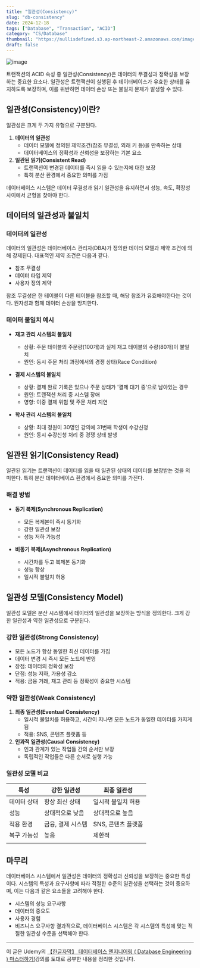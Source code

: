 ```yaml
---
title: "일관성(Consistency)"
slug: "db-consistency"
date: 2024-12-18
tags: ["Database", "Transaction", "ACID"]
category: "CS/Database"
thumbnail: "https://nullisdefined.s3.ap-northeast-2.amazonaws.com/images/432972f52003de35f8bc825a2f8d1a2d.png"
draft: false
---
```

![image](https://nullisdefined.s3.ap-northeast-2.amazonaws.com/images/432972f52003de35f8bc825a2f8d1a2d.png)

트랜잭션의 ACID 속성 중 일관성(Consistency)은 데이터의 무결성과 정확성을 보장하는 중요한 요소다. 일관성은 트랜잭션이 실행된 후 데이터베이스가 유효한 상태를 유지하도록 보장하며, 이를 위반하면 데이터 손상 또는 불일치 문제가 발생할 수 있다. 

## 일관성(Consistency)이란?
일관성은 크게 두 가지 유형으로 구분된다.

1. **데이터의 일관성**
    - 데이터 모델에 정의된 제약조건(참조 무결성, 외래 키 등)을 만족하는 상태
    - 데이터베이스의 정확성과 신뢰성을 보장하는 기본 요소
2. **일관된 읽기(Consistent Read)**
    - 트랜잭션이 변경된 데이터를 즉시 읽을 수 있는지에 대한 보장
    - 특히 분산 환경에서 중요한 의미를 가짐

데이터베이스 시스템은 데이터 무결성과 읽기 일관성을 유지하면서 성능, 속도, 확장성 사이에서 균형을 찾아야 한다.

## 데이터의 일관성과 불일치

### 데이터의 일관성
데이터의 일관성은 데이터베이스 관리자(DBA)가 정의한 데이터 모델과 제약 조건에 의해 강제된다. 대표적인 제약 조건은 다음과 같다.
- 참조 무결성
- 데이터 타입 제약
- 사용자 정의 제약

참조 무결성은 한 테이블이 다른 테이블을 참조할 때, 해당 참조가 유효해야한다는 것이다. 원자성과 함께 데이터 손상을 방지한다.

### 데이터 불일치 예시

- **재고 관리 시스템의 불일치**
    - 상황: 주문 테이블의 주문량(100개)과 실제 재고 테이블의 수량(80개)이 불일치
    - 원인: 동시 주문 처리 과정에서의 경쟁 상태(Race Condition)
  
- **결제 시스템의 불일치**
    - 상황: 결제 완료 기록은 있으나 주문 상태가 '결제 대기 중'으로 남아있는 경우
    - 원인: 트랜잭션 처리 중 시스템 장애
    - 영향: 이중 결제 위험 및 주문 처리 지연

- **학사 관리 시스템의 불일치**
    - 상황: 최대 정원이 30명인 강의에 31번째 학생이 수강신청
    - 원인: 동시 수강신청 처리 중 경쟁 상태 발생

## 일관된 읽기(Consistency Read)
일관된 읽기는 트랜잭션이 데이터를 읽을 때 일관된 상태의 데이터를 보장받는 것을 의미한다. 특히 분산 데이터베이스 환경에서 중요한 의미를 가진다.

### 해결 방법
- **동기 복제(Synchronous Replication)**
    - 모든 복제본이 즉시 동기화
    - 강한 일관성 보장
    - 성능 저하 가능성

- **비동기 복제(Asynchronous Replication)**
    - 시간차를 두고 복제본 동기화
    - 성능 향상
    - 일시적 불일치 허용

## 일관성 모델(Consistency Model)
일관성 모델은 분산 시스템에서 데이터의 일관성을 보장하는 방식을 정의한다. 크게 강한 일관성과 약한 일관성으로 구분된다.
### 강한 일관성(Strong Consistency)
- 모든 노드가 항상 동일한 최신 데이터를 가짐
- 데이터 변경 시 즉시 모든 노드에 반영
- 장점: 데이터의 정확성 보장
- 단점: 성능 저하, 가용성 감소
- 적용: 금융 거래, 재고 관리 등 정확성이 중요한 시스템

### 약한 일관성(Weak Consistency)
1. **최종 일관성(Eventual Consistency)**
    - 일시적 불일치를 허용하고, 시간이 지나면 모든 노드가 동일한 데이터를 가지게 됨
    - 적용: SNS, 콘텐츠 플랫폼 등
2. **인과적 일관성(Causal Consistency)**
    - 인과 관계가 있는 작업들 간의 순서만 보장
    - 독립적인 작업들은 다른 순서로 실행 가능

### 일관성 모델 비교

| 특성     | 강한 일관성     | 최종 일관성       |
| ------ | ---------- | ------------ |
| 데이터 상태 | 항상 최신 상태   | 일시적 불일치 허용   |
| 성능     | 상대적으로 낮음   | 상대적으로 높음     |
| 적용 환경  | 금융, 결제 시스템 | SNS, 콘텐츠 플랫폼 |
| 복구 가능성 | 높음         | 제한적          |
|        |            |              |
## 마무리
데이터베이스 시스템에서 일관성은 데이터의 정확성과 신뢰성을 보장하는 중요한 특성이다. 시스템의 특성과 요구사항에 따라 적절한 수준의 일관성을 선택하는 것이 중요하며, 이는 다음과 같은 요소들을 고려해야 한다.
- 시스템의 성능 요구사항
- 데이터의 중요도
- 사용자 경험
- 비즈니스 요구사항
결과적으로, 데이터베이스 시스템은 각 시스템의 특성에 맞는 적절한 일관성 수준을 선택해야 한다.

---
이 글은 Udemy의 [【한글자막】 데이터베이스 엔지니어링 ( Database Engineering ) 마스터하기!](https://www.udemy.com/course/database-engineering-korean/)강의를 토대로 공부한 내용을 정리한 것입니다.